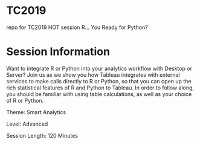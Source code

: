 # TC2019
repo for TC2019 HOT session R... You Ready for Python?

# Session Information

Want to integrate R or Python into your analytics workflow with Desktop or Server? Join us as we show you how Tableau integrates with external services to make calls directly to R or Python, so that you can open up the rich statistical features of R and Python to Tableau. In order to follow along, you should be familiar with using table calculations, as well as your choice of R or Python.

Theme: Smart Analytics

Level: Advanced

Session Length: 120 Minutes
